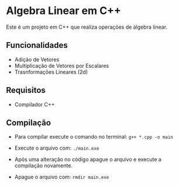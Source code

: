 # Algebra Linear em C++

Este é um projeto em C++ que realiza operações de álgebra linear.

## Funcionalidades

- Adição de Vetores
- Multiplicação de Vetores por Escalares
- Trasnformações Lineares (2d)

## Requisitos

- Compilador C++ 

## Compilação

- Para compilar execute o comando no terminal: 
``` g++ *.cpp -o main ```
- Execute o arquivo com:
``` ./main.exe ```

- Após uma alteração no código apague o arquivo e execute a compilação novamente.

- Apague o arquivo com:
``` rmdir main.exe ```